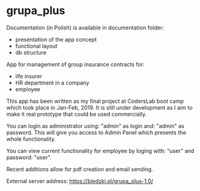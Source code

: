 # grupa_plus

Documentation (in Polish) is available in documentation folder:
- presentation of the app concept
- functional layout
- db structure

App for management of group insurance contracts for:
- life insurer
- HR department in a company
- employee

This app has been written as my final project at CodersLab boot camp which took place in Jan-Feb, 2019.
It is still under development as I aim to make it real prototype that could be used commercially. 

You can login as administrator using: "admin" as login and: "admin" as password. This will give you access to Admin Panel which presents the whole functionality.

You can view current functionality for employee by loging with: "user" and password: "user".

Recent additions allow for pdf creation and email sending.

External server address: https://biedzki.pl/grupa_plus-1.0/

